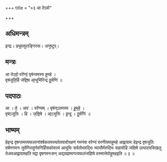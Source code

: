 +++
title = "०३ आ तेऽवो"

+++
## अधिमन्त्रम्
इन्द्रः। प्रभूवसुराङ्गिरसः। अनुष्टुप्।

## मन्त्रः
आ तेऽवो॒ वरे॑ण्यं॒ वृष॑न्तमस्य हूमहे ।  
वृष॑जूति॒र्हि ज॑ज्ञि॒ष आ॒भूभि॑रिन्द्र तु॒र्वणिः॑ ॥

## पदपाठः
आ । ते॒ । अवः॑ । वरे॑ण्यम् । वृष॑न्ऽतमस्य । हू॒म॒हे॒ ।  
वृष॑ऽजूतिः । हि । ज॒ज्ञि॒षे । आ॒ऽभूभिः॑ । इ॒न्द्र॒ । तु॒र्वणिः॑ ॥

## भाष्यम्
हेइन्द्र वृषन्तमस्यफलानांवर्षकतमस्यतेतवावोरक्षणं गमनंवा वरेण्यं वरणीयमाहूमहे आह्वयामः हेइन्द्र वृषजूतिः वर्षणगमनः तुर्वणिस्तूर्णवनिर्हिंसकोवात्वं आभूभिः सर्वतोभवद्भिः व्याप्तैर्मरुद्भिः सहावोहि जज्ञिषे उत्पादयसिखलु तेअवआह्वयामहति यद्वा वृषगमनःसन् अद्ययज्ञमागत्यफलंजज्ञिषे तस्मात्तेवोहूमहइति ॥ ३ ॥